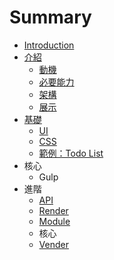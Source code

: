 # Summary

* [Introduction](README.md)
* [介紹](jie_shao.md)
   * [動機](dong_ji.md)
   * [必要能力](bi_yao_neng_li.md)
   * [架構](jia_gou.md)
   * [展示](zhan_shi.md)
* [基礎](ji_chu.md)
   * [UI](ui.md)
   * [CSS](css.md)
   * [範例：Todo List](fan_li_ff1a_todo_list.md)
* 核心
   * Gulp
* 進階
   * [API](api.md)
   * [Render](render.md)
   * [Module](module.md)
   * 核心
   * [Vender](vender.md)

